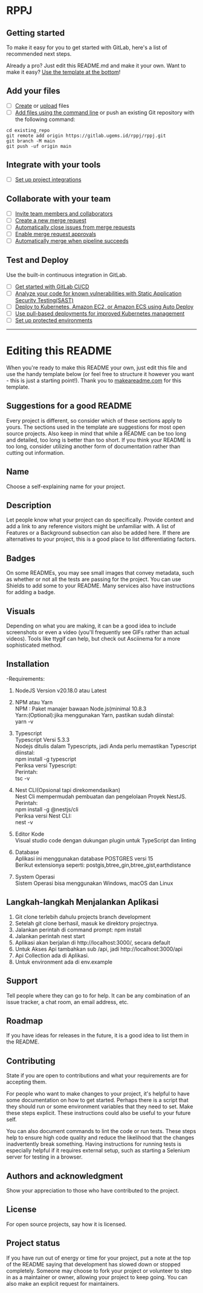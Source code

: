 # RPPJ



## Getting started

To make it easy for you to get started with GitLab, here's a list of recommended next steps.

Already a pro? Just edit this README.md and make it your own. Want to make it easy? [Use the template at the bottom](#editing-this-readme)!

## Add your files

- [ ] [Create](https://docs.gitlab.com/ee/user/project/repository/web_editor.html#create-a-file) or [upload](https://docs.gitlab.com/ee/user/project/repository/web_editor.html#upload-a-file) files
- [ ] [Add files using the command line](https://docs.gitlab.com/ee/gitlab-basics/add-file.html#add-a-file-using-the-command-line) or push an existing Git repository with the following command:

```
cd existing_repo
git remote add origin https://gitlab.ugems.id/rppj/rppj.git
git branch -M main
git push -uf origin main
```

## Integrate with your tools

- [ ] [Set up project integrations](https://gitlab.ugems.id/rppj/rppj/-/settings/integrations)

## Collaborate with your team

- [ ] [Invite team members and collaborators](https://docs.gitlab.com/ee/user/project/members/)
- [ ] [Create a new merge request](https://docs.gitlab.com/ee/user/project/merge_requests/creating_merge_requests.html)
- [ ] [Automatically close issues from merge requests](https://docs.gitlab.com/ee/user/project/issues/managing_issues.html#closing-issues-automatically)
- [ ] [Enable merge request approvals](https://docs.gitlab.com/ee/user/project/merge_requests/approvals/)
- [ ] [Automatically merge when pipeline succeeds](https://docs.gitlab.com/ee/user/project/merge_requests/merge_when_pipeline_succeeds.html)

## Test and Deploy

Use the built-in continuous integration in GitLab.

- [ ] [Get started with GitLab CI/CD](https://docs.gitlab.com/ee/ci/quick_start/index.html)
- [ ] [Analyze your code for known vulnerabilities with Static Application Security Testing(SAST)](https://docs.gitlab.com/ee/user/application_security/sast/)
- [ ] [Deploy to Kubernetes, Amazon EC2, or Amazon ECS using Auto Deploy](https://docs.gitlab.com/ee/topics/autodevops/requirements.html)
- [ ] [Use pull-based deployments for improved Kubernetes management](https://docs.gitlab.com/ee/user/clusters/agent/)
- [ ] [Set up protected environments](https://docs.gitlab.com/ee/ci/environments/protected_environments.html)

***

# Editing this README

When you're ready to make this README your own, just edit this file and use the handy template below (or feel free to structure it however you want - this is just a starting point!). Thank you to [makeareadme.com](https://www.makeareadme.com/) for this template.

## Suggestions for a good README
Every project is different, so consider which of these sections apply to yours. The sections used in the template are suggestions for most open source projects. Also keep in mind that while a README can be too long and detailed, too long is better than too short. If you think your README is too long, consider utilizing another form of documentation rather than cutting out information.

## Name
Choose a self-explaining name for your project.

## Description
Let people know what your project can do specifically. Provide context and add a link to any reference visitors might be unfamiliar with. A list of Features or a Background subsection can also be added here. If there are alternatives to your project, this is a good place to list differentiating factors.

## Badges
On some READMEs, you may see small images that convey metadata, such as whether or not all the tests are passing for the project. You can use Shields to add some to your README. Many services also have instructions for adding a badge.

## Visuals
Depending on what you are making, it can be a good idea to include screenshots or even a video (you'll frequently see GIFs rather than actual videos). Tools like ttygif can help, but check out Asciinema for a more sophisticated method.

## Installation
-Requirements:
 1. NodeJS Version v20.18.0 atau Latest<br/>
 2. NPM atau Yarn<br/>
    NPM : Paket manajer bawaan Node.js(minimal 10.8.3<br/>
    Yarn:(Optional):jika menggunakan Yarn, pastikan sudah diinstal:<br/>
         yarn -v
 3. Typescript<br/>
    Typescript Versi 5.3.3 <br/>
    Nodejs ditulis dalam Typescripts, jadi Anda perlu memastikan Typescript diinstal:<br/>
    npm install -g typescript <br/>
    Periksa versi Typescript: <br/>
    Perintah: <br/>
        tsc -v <br/>
 4. Nest CLI(Opsional tapi direkomendasikan) <br/>
    Nest Cli mempermudah pembuatan dan pengelolaan Proyek NestJS. <br/>
    Perintah: <br/>
        npm install -g @nestjs/cli <br/>
    Periksa versi Nest CLI: <br/>
    nest -v <br/>
 5. Editor Kode <br/>
    Visual studio code dengan dukungan plugin untuk TypeScript dan linting <br/>
 6. Database <br/>
    Aplikasi ini menggunakan database POSTGRES versi 15 <br/>
    Berikut extensionya seperti: postgis,btree_gin,btree_gist,earthdistance <br/>

 7. System Operasi <br/>
    Sistem Operasi bisa menggunakan Windows, macOS dan Linux <br/>

## Langkah-langkah Menjalankan Aplikasi<br/>
1. Git clone terlebih dahulu projects branch development<br/>
2. Setelah git clone berhasil, masuk ke direktory projectnya.<br/>
3. Jalankan perintah di command prompt: npm install <br/>
4. Jalankan perintah nest start<br/>
5. Aplikasi akan berjalan di http://localhost:3000/, secara default<br/>
6. Untuk Akses Api tambahkan sub /api, jadi http://localhost:3000/api<br/>
7. Api Collection ada di Aplikasi.<br/>
8. Untuk environment ada di env.example<br/>

## Support
Tell people where they can go to for help. It can be any combination of an issue tracker, a chat room, an email address, etc.

## Roadmap
If you have ideas for releases in the future, it is a good idea to list them in the README.

## Contributing
State if you are open to contributions and what your requirements are for accepting them.

For people who want to make changes to your project, it's helpful to have some documentation on how to get started. Perhaps there is a script that they should run or some environment variables that they need to set. Make these steps explicit. These instructions could also be useful to your future self.

You can also document commands to lint the code or run tests. These steps help to ensure high code quality and reduce the likelihood that the changes inadvertently break something. Having instructions for running tests is especially helpful if it requires external setup, such as starting a Selenium server for testing in a browser.

## Authors and acknowledgment
Show your appreciation to those who have contributed to the project.

## License
For open source projects, say how it is licensed.

## Project status
If you have run out of energy or time for your project, put a note at the top of the README saying that development has slowed down or stopped completely. Someone may choose to fork your project or volunteer to step in as a maintainer or owner, allowing your project to keep going. You can also make an explicit request for maintainers.
